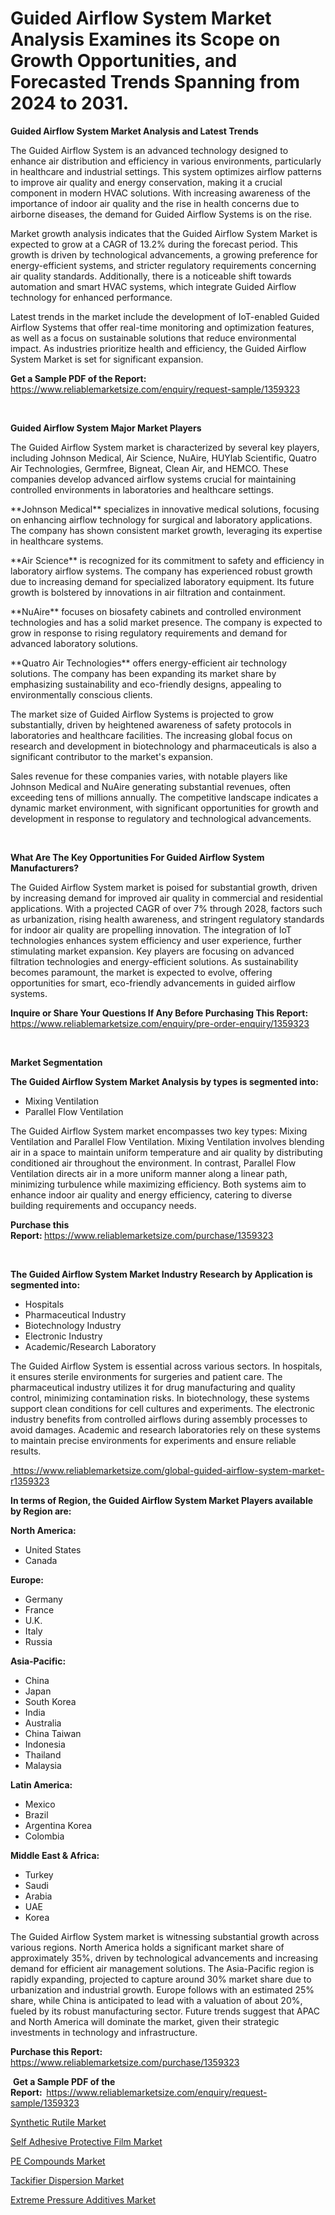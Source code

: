<p><h1>Guided Airflow System Market Analysis Examines its Scope on Growth Opportunities, and Forecasted Trends Spanning from 2024 to 2031.</h1></p><p><strong>Guided Airflow System Market Analysis and Latest Trends</strong></p>
<p><p>The Guided Airflow System is an advanced technology designed to enhance air distribution and efficiency in various environments, particularly in healthcare and industrial settings. This system optimizes airflow patterns to improve air quality and energy conservation, making it a crucial component in modern HVAC solutions. With increasing awareness of the importance of indoor air quality and the rise in health concerns due to airborne diseases, the demand for Guided Airflow Systems is on the rise.</p><p>Market growth analysis indicates that the Guided Airflow System Market is expected to grow at a CAGR of 13.2% during the forecast period. This growth is driven by technological advancements, a growing preference for energy-efficient systems, and stricter regulatory requirements concerning air quality standards. Additionally, there is a noticeable shift towards automation and smart HVAC systems, which integrate Guided Airflow technology for enhanced performance. </p><p>Latest trends in the market include the development of IoT-enabled Guided Airflow Systems that offer real-time monitoring and optimization features, as well as a focus on sustainable solutions that reduce environmental impact. As industries prioritize health and efficiency, the Guided Airflow System Market is set for significant expansion.</p></p>
<p><strong>Get a Sample PDF of the Report:&nbsp;</strong> <a href="https://www.reliablemarketsize.com/enquiry/request-sample/1359323">https://www.reliablemarketsize.com/enquiry/request-sample/1359323</a></p>
<p>&nbsp;</p>
<p><strong>Guided Airflow System Major Market Players</strong></p>
<p><p>The Guided Airflow System market is characterized by several key players, including Johnson Medical, Air Science, NuAire, HUYlab Scientific, Quatro Air Technologies, Germfree, Bigneat, Clean Air, and HEMCO. These companies develop advanced airflow systems crucial for maintaining controlled environments in laboratories and healthcare settings.</p><p>**Johnson Medical** specializes in innovative medical solutions, focusing on enhancing airflow technology for surgical and laboratory applications. The company has shown consistent market growth, leveraging its expertise in healthcare systems.</p><p>**Air Science** is recognized for its commitment to safety and efficiency in laboratory airflow systems. The company has experienced robust growth due to increasing demand for specialized laboratory equipment. Its future growth is bolstered by innovations in air filtration and containment.</p><p>**NuAire** focuses on biosafety cabinets and controlled environment technologies and has a solid market presence. The company is expected to grow in response to rising regulatory requirements and demand for advanced laboratory solutions.</p><p>**Quatro Air Technologies** offers energy-efficient air technology solutions. The company has been expanding its market share by emphasizing sustainability and eco-friendly designs, appealing to environmentally conscious clients.</p><p>The market size of Guided Airflow Systems is projected to grow substantially, driven by heightened awareness of safety protocols in laboratories and healthcare facilities. The increasing global focus on research and development in biotechnology and pharmaceuticals is also a significant contributor to the market's expansion.</p><p>Sales revenue for these companies varies, with notable players like Johnson Medical and NuAire generating substantial revenues, often exceeding tens of millions annually. The competitive landscape indicates a dynamic market environment, with significant opportunities for growth and development in response to regulatory and technological advancements.</p></p>
<p>&nbsp;</p>
<p><strong>What Are The Key Opportunities For Guided Airflow System Manufacturers?</strong></p>
<p><p>The Guided Airflow System market is poised for substantial growth, driven by increasing demand for improved air quality in commercial and residential applications. With a projected CAGR of over 7% through 2028, factors such as urbanization, rising health awareness, and stringent regulatory standards for indoor air quality are propelling innovation. The integration of IoT technologies enhances system efficiency and user experience, further stimulating market expansion. Key players are focusing on advanced filtration technologies and energy-efficient solutions. As sustainability becomes paramount, the market is expected to evolve, offering opportunities for smart, eco-friendly advancements in guided airflow systems.</p></p>
<p><strong>Inquire or Share Your Questions If Any Before Purchasing This Report:</strong> <a href="https://www.reliablemarketsize.com/enquiry/pre-order-enquiry/1359323">https://www.reliablemarketsize.com/enquiry/pre-order-enquiry/1359323</a></p>
<p>&nbsp;</p>
<p><strong>Market Segmentation</strong></p>
<p><strong>The Guided Airflow System Market Analysis by types is segmented into:</strong></p>
<p><ul><li>Mixing Ventilation</li><li>Parallel Flow Ventilation</li></ul></p>
<p><p>The Guided Airflow System market encompasses two key types: Mixing Ventilation and Parallel Flow Ventilation. Mixing Ventilation involves blending air in a space to maintain uniform temperature and air quality by distributing conditioned air throughout the environment. In contrast, Parallel Flow Ventilation directs air in a more uniform manner along a linear path, minimizing turbulence while maximizing efficiency. Both systems aim to enhance indoor air quality and energy efficiency, catering to diverse building requirements and occupancy needs.</p></p>
<p><strong>Purchase this Report:&nbsp;</strong><a href="https://www.reliablemarketsize.com/purchase/1359323">https://www.reliablemarketsize.com/purchase/1359323</a></p>
<p>&nbsp;</p>
<p><strong>The Guided Airflow System Market Industry Research by Application is segmented into:</strong></p>
<p><ul><li>Hospitals</li><li>Pharmaceutical Industry</li><li>Biotechnology Industry</li><li>Electronic Industry</li><li>Academic/Research Laboratory</li></ul></p>
<p><p>The Guided Airflow System is essential across various sectors. In hospitals, it ensures sterile environments for surgeries and patient care. The pharmaceutical industry utilizes it for drug manufacturing and quality control, minimizing contamination risks. In biotechnology, these systems support clean conditions for cell cultures and experiments. The electronic industry benefits from controlled airflows during assembly processes to avoid damages. Academic and research laboratories rely on these systems to maintain precise environments for experiments and ensure reliable results.</p></p>
<p><a href="https://www.reliablemarketsize.com/global-guided-airflow-system-market-r1359323">&nbsp;https://www.reliablemarketsize.com/global-guided-airflow-system-market-r1359323</a></p>
<p><strong>In terms of Region, the Guided Airflow System Market Players available by Region are:</strong></p>
<p>
    <p> <strong> North America: </strong>
        <ul>
            <li>United States</li>
            <li>Canada</li>
        </ul>
        </p> 
    <p> <strong> Europe: </strong>
        <ul>
            <li>Germany</li>
            <li>France</li>
            <li>U.K.</li>
            <li>Italy</li>
            <li>Russia</li>
        </ul>
        </p> 
    <p> <strong> Asia-Pacific: </strong>
        <ul>
            <li>China</li>
            <li>Japan</li>
            <li>South Korea</li>
            <li>India</li>
            <li>Australia</li>
            <li>China Taiwan</li>
            <li>Indonesia</li>
            <li>Thailand</li>
            <li>Malaysia</li>
        </ul>
        </p> 
    <p> <strong> Latin America: </strong>
        <ul>
            <li>Mexico</li>
            <li>Brazil</li>
            <li>Argentina Korea</li>
            <li>Colombia</li>
        </ul>
        </p> 
    <p> <strong> Middle East & Africa: </strong>
        <ul>
            <li>Turkey</li>
            <li>Saudi</li>
            <li>Arabia</li>
            <li>UAE</li>
            <li>Korea</li>
        </ul>
    </p>
    </p>
<p><p>The Guided Airflow System market is witnessing substantial growth across various regions. North America holds a significant market share of approximately 35%, driven by technological advancements and increasing demand for efficient air management solutions. The Asia-Pacific region is rapidly expanding, projected to capture around 30% market share due to urbanization and industrial growth. Europe follows with an estimated 25% share, while China is anticipated to lead with a valuation of about 20%, fueled by its robust manufacturing sector. Future trends suggest that APAC and North America will dominate the market, given their strategic investments in technology and infrastructure.</p></p>
<p><strong>Purchase this Report: </strong><a href="https://www.reliablemarketsize.com/purchase/1359323">https://www.reliablemarketsize.com/purchase/1359323</a></p>
<p>&nbsp;<strong>Get a Sample PDF of the Report:&nbsp;&nbsp;</strong><a href="https://www.reliablemarketsize.com/enquiry/request-sample/1359323">https://www.reliablemarketsize.com/enquiry/request-sample/1359323</a></p>
<p><strong></strong></p>
<p><p><a href="https://issuu.com/reportprime-2/docs/synthetic-rutile-market-size-2030.p_f89cf94596ed40">Synthetic Rutile Market</a></p><p><a href="https://www.linkedin.com/pulse/global-self-adhesive-protective-film-market-analysis-key-trends-qnwfc?trackingId=Tk2lT1E%2FQBeayHV1P3il%2BA%3D%3D">Self Adhesive Protective Film Market</a></p><p><a href="https://www.linkedin.com/pulse/global-pe-compounds-market-sector2024-2031-metrics-strategic-hbczc?trackingId=Oc39ZShMTYKXQyHl5dhV3Q%3D%3D">PE Compounds Market</a></p><p><a href="https://issuu.com/reportprime-2/docs/tackifier-dispersion-market-size-20_0271f7a28da35f">Tackifier Dispersion Market</a></p><p><a href="https://www.linkedin.com/pulse/extreme-pressure-additives-market-evolution-global-ub0ec?trackingId=zKeNcxpFSPK4PIuoBH1csg%3D%3D">Extreme Pressure Additives Market</a></p></p>